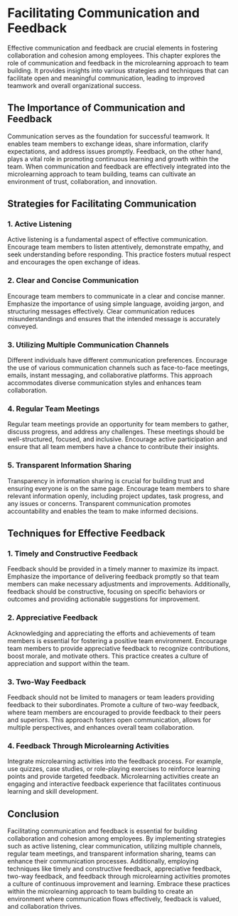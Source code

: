 Facilitating Communication and Feedback
================================================

Effective communication and feedback are crucial elements in fostering collaboration and cohesion among employees. This chapter explores the role of communication and feedback in the microlearning approach to team building. It provides insights into various strategies and techniques that can facilitate open and meaningful communication, leading to improved teamwork and overall organizational success.

The Importance of Communication and Feedback
--------------------------------------------

Communication serves as the foundation for successful teamwork. It enables team members to exchange ideas, share information, clarify expectations, and address issues promptly. Feedback, on the other hand, plays a vital role in promoting continuous learning and growth within the team. When communication and feedback are effectively integrated into the microlearning approach to team building, teams can cultivate an environment of trust, collaboration, and innovation.

Strategies for Facilitating Communication
-----------------------------------------

### 1. Active Listening

Active listening is a fundamental aspect of effective communication. Encourage team members to listen attentively, demonstrate empathy, and seek understanding before responding. This practice fosters mutual respect and encourages the open exchange of ideas.

### 2. Clear and Concise Communication

Encourage team members to communicate in a clear and concise manner. Emphasize the importance of using simple language, avoiding jargon, and structuring messages effectively. Clear communication reduces misunderstandings and ensures that the intended message is accurately conveyed.

### 3. Utilizing Multiple Communication Channels

Different individuals have different communication preferences. Encourage the use of various communication channels such as face-to-face meetings, emails, instant messaging, and collaborative platforms. This approach accommodates diverse communication styles and enhances team collaboration.

### 4. Regular Team Meetings

Regular team meetings provide an opportunity for team members to gather, discuss progress, and address any challenges. These meetings should be well-structured, focused, and inclusive. Encourage active participation and ensure that all team members have a chance to contribute their insights.

### 5. Transparent Information Sharing

Transparency in information sharing is crucial for building trust and ensuring everyone is on the same page. Encourage team members to share relevant information openly, including project updates, task progress, and any issues or concerns. Transparent communication promotes accountability and enables the team to make informed decisions.

Techniques for Effective Feedback
---------------------------------

### 1. Timely and Constructive Feedback

Feedback should be provided in a timely manner to maximize its impact. Emphasize the importance of delivering feedback promptly so that team members can make necessary adjustments and improvements. Additionally, feedback should be constructive, focusing on specific behaviors or outcomes and providing actionable suggestions for improvement.

### 2. Appreciative Feedback

Acknowledging and appreciating the efforts and achievements of team members is essential for fostering a positive team environment. Encourage team members to provide appreciative feedback to recognize contributions, boost morale, and motivate others. This practice creates a culture of appreciation and support within the team.

### 3. Two-Way Feedback

Feedback should not be limited to managers or team leaders providing feedback to their subordinates. Promote a culture of two-way feedback, where team members are encouraged to provide feedback to their peers and superiors. This approach fosters open communication, allows for multiple perspectives, and enhances overall team collaboration.

### 4. Feedback Through Microlearning Activities

Integrate microlearning activities into the feedback process. For example, use quizzes, case studies, or role-playing exercises to reinforce learning points and provide targeted feedback. Microlearning activities create an engaging and interactive feedback experience that facilitates continuous learning and skill development.

Conclusion
----------

Facilitating communication and feedback is essential for building collaboration and cohesion among employees. By implementing strategies such as active listening, clear communication, utilizing multiple channels, regular team meetings, and transparent information sharing, teams can enhance their communication processes. Additionally, employing techniques like timely and constructive feedback, appreciative feedback, two-way feedback, and feedback through microlearning activities promotes a culture of continuous improvement and learning. Embrace these practices within the microlearning approach to team building to create an environment where communication flows effectively, feedback is valued, and collaboration thrives.
